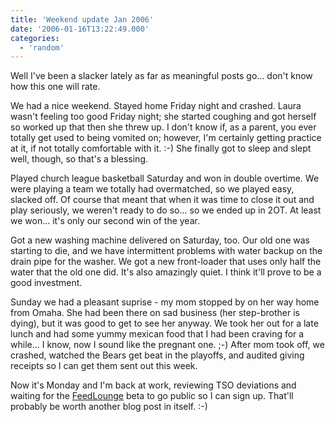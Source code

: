 ```yaml
---
title: 'Weekend update Jan 2006'
date: '2006-01-16T13:22:49.000'
categories:
  - 'random'
---
```


Well I've been a slacker lately as far as meaningful posts go... don't know how this one will rate.

We had a nice weekend. Stayed home Friday night and crashed. Laura wasn't feeling too good Friday night; she started coughing and got herself so worked up that then she threw up. I don't know if, as a parent, you ever totally get used to being vomited on; however, I'm certainly getting practice at it, if not totally comfortable with it. :-) She finally got to sleep and slept well, though, so that's a blessing.

Played church league basketball Saturday and won in double overtime. We were playing a team we totally had overmatched, so we played easy, slacked off. Of course that meant that when it was time to close it out and play seriously, we weren't ready to do so... so we ended up in 2OT. At least we won... it's only our second win of the year.

Got a new washing machine delivered on Saturday, too. Our old one was starting to die, and we have intermittent problems with water backup on the drain pipe for the washer. We got a new front-loader that uses only half the water that the old one did. It's also amazingly quiet. I think it'll prove to be a good investment.

Sunday we had a pleasant suprise - my mom stopped by on her way home from Omaha. She had been there on sad business (her step-brother is dying), but it was good to get to see her anyway. We took her out for a late lunch and had some yummy mexican food that I had been craving for a while... I know, now I sound like the pregnant one. ;-) After mom took off, we crashed, watched the Bears get beat in the playoffs, and audited giving receipts so I can get them sent out this week.

Now it's Monday and I'm back at work, reviewing TSO deviations and waiting for the [FeedLounge](http://feedlounge.com) beta to go public so I can sign up. That'll probably be worth another blog post in itself. :-)
